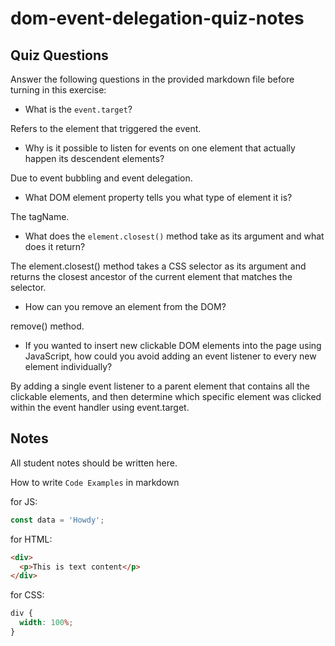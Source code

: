 # dom-event-delegation-quiz-notes

## Quiz Questions

Answer the following questions in the provided markdown file before turning in this exercise:

- What is the `event.target`?

Refers to the element that triggered the event.

- Why is it possible to listen for events on one element that actually happen its descendent elements?

Due to event bubbling and event delegation.

- What DOM element property tells you what type of element it is?

The tagName.

- What does the `element.closest()` method take as its argument and what does it return?

The element.closest() method takes a CSS selector as its argument and returns the closest ancestor of the current element that matches the selector.

- How can you remove an element from the DOM?

remove() method.

- If you wanted to insert new clickable DOM elements into the page using JavaScript, how could you avoid adding an event listener to every new element individually?

By adding a single event listener to a parent element that contains all the clickable elements, and then determine which specific element was clicked within the event handler using event.target.

## Notes

All student notes should be written here.

How to write `Code Examples` in markdown

for JS:

```javascript
const data = 'Howdy';
```

for HTML:

```html
<div>
  <p>This is text content</p>
</div>
```

for CSS:

```css
div {
  width: 100%;
}
```
